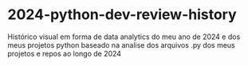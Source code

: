 # 2024-python-dev-review-history
Histórico visual em forma de data analytics do meu ano de 2024 e dos meus projetos python baseado na analise dos arquivos .py dos meus projetos e repos ao longo de 2024
